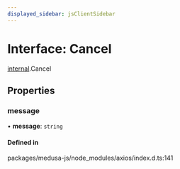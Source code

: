 ```yaml
---
displayed_sidebar: jsClientSidebar
---
```


# Interface: Cancel

[internal](../modules/internal-12.md).Cancel

## Properties

### message

• **message**: `string`

#### Defined in

packages/medusa-js/node_modules/axios/index.d.ts:141
